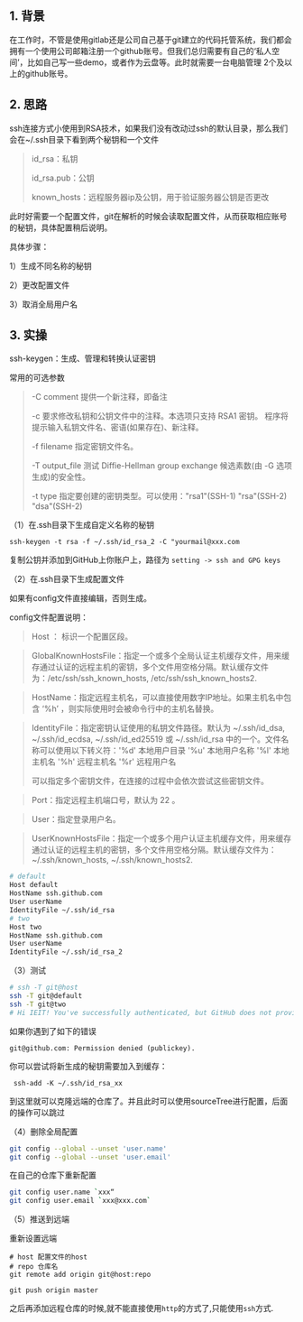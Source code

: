 ## 1. 背景

在工作时，不管是使用gitlab还是公司自己基于git建立的代码托管系统，我们都会拥有一个使用公司邮箱注册一个github账号。但我们总归需要有自己的‘私人空间’，比如自己写一些demo，或者作为云盘等。此时就需要一台电脑管理 2个及以上的github账号。

## 2. 思路

ssh连接方式小使用到RSA技术，如果我们没有改动过ssh的默认目录，那么我们会在~/.ssh目录下看到两个秘钥和一个文件

> id_rsa：私钥
>
> id_rsa.pub：公钥
>
> known_hosts：远程服务器ip及公钥，用于验证服务器公钥是否更改

此时好需要一个配置文件，git在解析的时候会读取配置文件，从而获取相应账号的秘钥，具体配置稍后说明。

具体步骤：

1）生成不同名称的秘钥

2）更改配置文件

3）取消全局用户名

## 3. 实操

ssh-keygen：生成、管理和转换认证密钥

常用的可选参数

> -C comment
>          提供一个新注释，即备注
>
> -c      要求修改私钥和公钥文件中的注释。本选项只支持 RSA1 密钥。
>          程序将提示输入私钥文件名、密语(如果存在)、新注释。
>
>  -f filename
>          指定密钥文件名。
>
>  -T output_file
>          测试 Diffie-Hellman group exchange 候选素数(由 -G 选项生成)的安全性。
>
>  -t type
>          指定要创建的密钥类型。可以使用："rsa1"(SSH-1) "rsa"(SSH-2) "dsa"(SSH-2)

（1）在.ssh目录下生成自定义名称的秘钥

`ssh-keygen -t rsa -f ~/.ssh/id_rsa_2 -C "yourmail@xxx.com`

复制公钥并添加到GitHub上你账户上，路径为 `setting -> ssh and GPG keys`

（2）在.ssh目录下生成配置文件

如果有config文件直接编辑，否则生成。

config文件配置说明：

> Host ： 标识一个配置区段。

> GlobalKnownHostsFile：指定一个或多个全局认证主机缓存文件，用来缓存通过认证的远程主机的密钥，多个文件用空格分隔。默认缓存文件为：/etc/ssh/ssh_known_hosts, /etc/ssh/ssh_known_hosts2.

> HostName：指定远程主机名，可以直接使用数字IP地址。如果主机名中包含 ‘%h’ ，则实际使用时会被命令行中的主机名替换。

> IdentityFile：指定密钥认证使用的私钥文件路径。默认为 ~/.ssh/id_dsa, ~/.ssh/id_ecdsa, ~/.ssh/id_ed25519 或 ~/.ssh/id_rsa 中的一个。文件名称可以使用以下转义符：'%d' 本地用户目录
> '%u' 本地用户名称
> '%l' 本地主机名
> '%h' 远程主机名
> '%r' 远程用户名
>
> 可以指定多个密钥文件，在连接的过程中会依次尝试这些密钥文件。

> Port：指定远程主机端口号，默认为 22 。

> User：指定登录用户名。

> UserKnownHostsFile：指定一个或多个用户认证主机缓存文件，用来缓存通过认证的远程主机的密钥，多个文件用空格分隔。默认缓存文件为： ~/.ssh/known_hosts, ~/.ssh/known_hosts2.

```bash
# default                                                                       
Host default
HostName ssh.github.com
User userName
IdentityFile ~/.ssh/id_rsa
# two                                                                           
Host two
HostName ssh.github.com
User userName
IdentityFile ~/.ssh/id_rsa_2
```

（3）测试

```bash
# ssh -T git@host
ssh -T git@default
ssh -T git@two
# Hi IEIT! You've successfully authenticated, but GitHub does not provide shell access.
```

如果你遇到了如下的错误

```
git@github.com: Permission denied (publickey).
```

你可以尝试将新生成的秘钥需要加入到缓存：

```
 ssh-add -K ~/.ssh/id_rsa_xx
```

到这里就可以克隆远端的仓库了。并且此时可以使用sourceTree进行配置，后面的操作可以跳过

（4）删除全局配置

```bash
git config --global --unset 'user.name'
git config --global --unset 'user.email'
```

在自己的仓库下重新配置

```bash
git config user.name `xxx“
git config user.email `xxx@xxx.com`
```

（5）推送到远端

重新设置远端

```
# host 配置文件的host
# repo 仓库名
git remote add origin git@host:repo
```

```
git push origin master
```

之后再添加远程仓库的时候,就不能直接使用`http`的方式了,只能使用`ssh`方式.